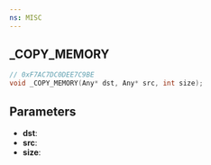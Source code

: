 ```yaml
---
ns: MISC
---
```

## _COPY_MEMORY

```c
// 0xF7AC7DC0DEE7C9BE
void _COPY_MEMORY(Any* dst, Any* src, int size);
```

## Parameters
* **dst**:
* **src**:
* **size**:
